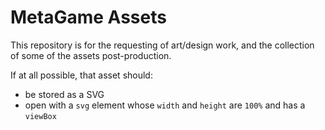 # MetaGame Assets

This repository is for the requesting of art/design work, and the collection of some of the assets post-production.

If at all possible, that asset should:

* be stored as a SVG
* open with a `svg` element whose `width` and `height` are `100%` and has a `viewBox`
